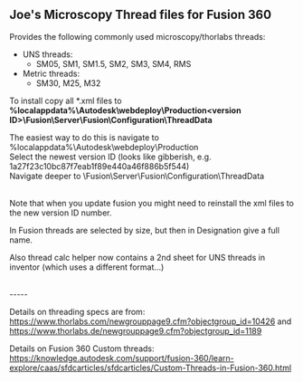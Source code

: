 ## Joe's Microscopy Thread files for Fusion 360 
Provides the following commonly used microscopy/thorlabs threads: 
- UNS threads:
    - SM05, SM1, SM1.5, SM2, SM3, SM4, RMS
- Metric threads:
    - SM30, M25, M32
    
To install copy all *.xml files to <br> __%localappdata%\Autodesk\webdeploy\Production\<version ID>\Fusion\Server\Fusion\Configuration\ThreadData__

The easiest way to do this is navigate to %localappdata%\Autodesk\webdeploy\Production\
Select the newest version ID (looks like gibberish, e.g. 1a27f23c10bc87f7eab1f89e440a46f886b5f544)<br>
Navigate deeper to \Fusion\Server\Fusion\Configuration\ThreadData

<br>
Note that when you update fusion you might need to reinstall the xml files to the new version ID number. 

In Fusion threads are selected by size, but then in Designation give a full name. 

Also thread calc helper now contains a 2nd sheet for UNS threads in inventor (which uses a different format...)

<br>
----- 

Details on threading specs are from: 
https://www.thorlabs.com/newgrouppage9.cfm?objectgroup_id=10426
and https://www.thorlabs.de/newgrouppage9.cfm?objectgroup_id=1189 

Details on Fusion 360 Custom threads: 
https://knowledge.autodesk.com/support/fusion-360/learn-explore/caas/sfdcarticles/sfdcarticles/Custom-Threads-in-Fusion-360.html 

